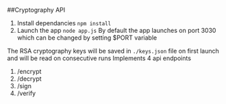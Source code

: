 ﻿##Cryptography API

1. Install dependancies `npm install`
2. Launch the app `node app.js`
By default the app launches on port 3030 which can be changed by setting $PORT variable

The RSA cryptography keys will be saved in `./keys.json` file on first launch and will be read on consecutive runs
Implements 4 api endpoints

 1. /encrypt
 2. /decrypt
 3. /sign
 4. /verify

